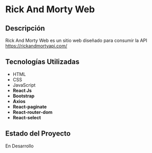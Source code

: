 # Rick And Morty Web

## Descripción
Rick And Morty Web es un sitio web diseñado para consumir la API https://rickandmortyapi.com/

## Tecnologías Utilizadas
- HTML
- CSS
- JavaScript
- **React Js**
- **Bootstrap**
- **Axios**
- **React-paginate**
- **React-router-dom**
- **React-select**

## Estado del Proyecto
En Desarrollo
